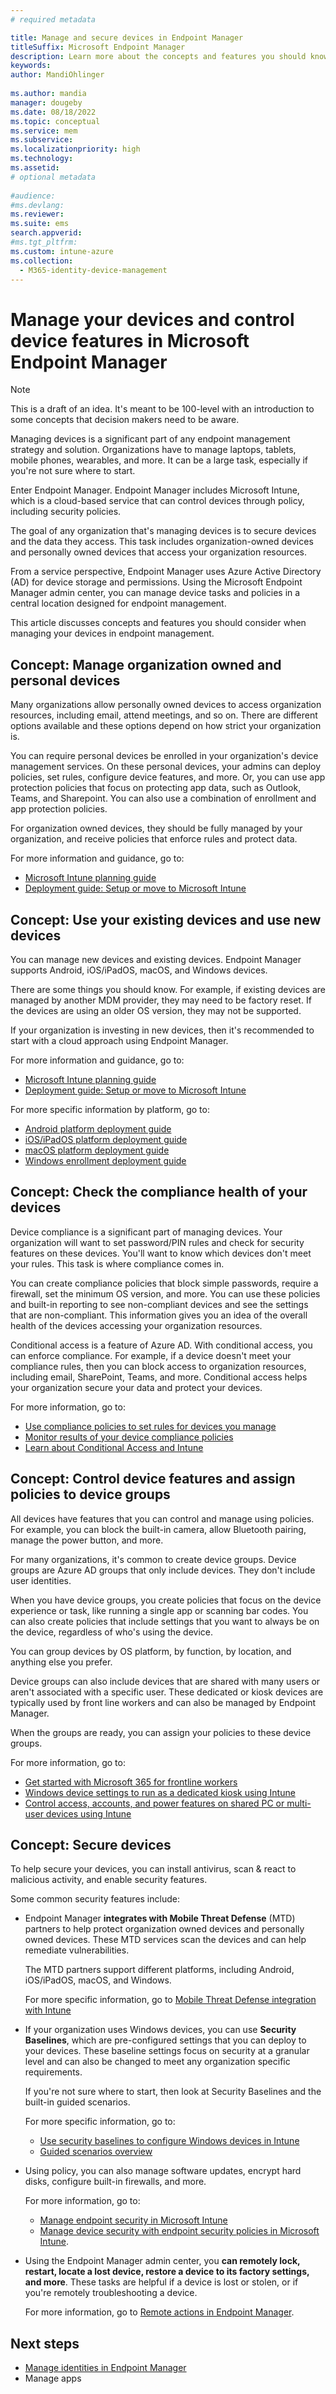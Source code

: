 ```yaml
---
# required metadata

title: Manage and secure devices in Endpoint Manager
titleSuffix: Microsoft Endpoint Manager
description: Learn more about the concepts and features you should know when managing devices that access organization resources in Microsoft Intune and Endpoint Manager. You can manage new and existing devices, including BYOD personal devices, check health compliance and view reports, configure device features, and secure devices using mobile threat solutions.
keywords:
author: MandiOhlinger
  
ms.author: mandia
manager: dougeby
ms.date: 08/18/2022
ms.topic: conceptual
ms.service: mem
ms.subservice:
ms.localizationpriority: high
ms.technology:
ms.assetid: 
# optional metadata
 
#audience:
#ms.devlang:
ms.reviewer:
ms.suite: ems
search.appverid:
#ms.tgt_pltfrm:
ms.custom: intune-azure
ms.collection:
  - M365-identity-device-management
---
```


# Manage your devices and control device features in Microsoft Endpoint Manager

> [!NOTE]
> This is a draft of an idea. It's meant to be 100-level with an introduction to some concepts that decision makers need to be aware.

Managing devices is a significant part of any endpoint management strategy and solution. Organizations have to manage laptops, tablets, mobile phones, wearables, and more. It can be a large task, especially if you're not sure where to start.

Enter Endpoint Manager. Endpoint Manager includes Microsoft Intune, which is a cloud-based service that can control devices through policy, including security policies.

The goal of any organization that's managing devices is to secure devices and the data they access. This task includes organization-owned devices and personally owned devices that access your organization resources.

From a service perspective, Endpoint Manager uses Azure Active Directory (AD) for device storage and permissions. Using the Microsoft Endpoint Manager admin center, you can manage device tasks and policies in a central location designed for endpoint management.

This article discusses concepts and features you should consider when managing your devices in endpoint management.

## Concept: Manage organization owned and personal devices

Many organizations allow personally owned devices to access organization resources, including email, attend meetings, and so on. There are different options available and these options depend on how strict your organization is.

You can require personal devices be enrolled in your organization's device management services. On these personal devices, your admins can deploy policies, set rules, configure device features, and more. Or, you can use app protection policies that focus on protecting app data, such as Outlook, Teams, and Sharepoint. You can also use a combination of enrollment and app protection policies.

For organization owned devices, they should be fully managed by your organization, and receive policies that enforce rules and protect data.

For more information and guidance, go to:

- [Microsoft Intune planning guide](./intune/fundamentals/intune-planning-guide.md)
- [Deployment guide: Setup or move to Microsoft Intune](./intune/fundamentals/deployment-guide-intune-setup.md)

## Concept: Use your existing devices and use new devices

You can manage new devices and existing devices. Endpoint Manager supports Android, iOS/iPadOS, macOS, and Windows devices.

There are some things you should know. For example, if existing devices are managed by another MDM provider, they may need to be factory reset. If the devices are using an older OS version, they may not be supported.

If your organization is investing in new devices, then it's recommended to start with a cloud approach using Endpoint Manager.

For more information and guidance, go to:

- [Microsoft Intune planning guide](./intune/fundamentals/intune-planning-guide.md)
- [Deployment guide: Setup or move to Microsoft Intune](./intune/fundamentals/deployment-guide-intune-setup.md)

For more specific information by platform, go to:

- [Android platform deployment guide](./intune/fundamentals/deployment-guide-platform-android.md)
- [iOS/iPadOS platform deployment guide](./intune/fundamentals/deployment-guide-platform-ios-ipados.md)
- [macOS platform deployment guide](./intune/fundamentals/deployment-guide-platform-macos.md)
- [Windows enrollment deployment guide](./intune/fundamentals/deployment-guide-enrollment-windows.md)

## Concept: Check the compliance health of your devices

Device compliance is a significant part of managing devices. Your organization will want to set password/PIN rules and check for security features on these devices. You'll want to know which devices don't meet your rules. This task is where compliance comes in.

You can create compliance policies that block simple passwords, require a firewall, set the minimum OS version, and more. You can use these policies and built-in reporting to see non-compliant devices and see the settings that are non-compliant. This information gives you an idea of the overall health of the devices accessing your organization resources.

Conditional access is a feature of Azure AD. With conditional access, you can enforce compliance. For example, if a device doesn't meet your compliance rules, then you can block access to organization resources, including email, SharePoint, Teams, and more. Conditional access helps your organization secure your data and protect your devices.

For more information, go to:

- [Use compliance policies to set rules for devices you manage](./intune/protect/device-compliance-get-started.md)
- [Monitor results of your device compliance policies](./intune/protect/compliance-policy-monitor.md)
- [Learn about Conditional Access and Intune](./intune/protect/conditional-access.md)

## Concept: Control device features and assign policies to device groups

All devices have features that you can control and manage using policies. For example, you can block the built-in camera, allow Bluetooth pairing, manage the power button, and more.

For many organizations, it's common to create device groups. Device groups are Azure AD groups that only include devices. They don't include user identities.

When you have device groups, you create policies that focus on the device experience or task, like running a single app or scanning bar codes. You can also create policies that include settings that you want to always be on the device, regardless of who's using the device.

You can group devices by OS platform, by function, by location, and anything else you prefer.

Device groups can also include devices that are shared with many users or aren't associated with a specific user. These dedicated or kiosk devices are typically used by front line workers and can also be managed by Endpoint Manager.

When the groups are ready, you can assign your policies to these device groups.

For more information, go to:

- [Get started with Microsoft 365 for frontline workers](/microsoft-365/frontline/flw-overview)
- [Windows device settings to run as a dedicated kiosk using Intune](./intune/configuration/kiosk-settings.md)
- [Control access, accounts, and power features on shared PC or multi-user devices using Intune](./intune/configuration/shared-user-device-settings.md)

## Concept: Secure devices

To help secure your devices, you can install antivirus, scan & react to malicious activity, and enable security features.

Some common security features include:

- Endpoint Manager **integrates with Mobile Threat Defense** (MTD) partners to help protect organization owned devices and personally owned devices. These MTD services scan the devices and can help remediate vulnerabilities.

  The MTD partners support different platforms, including Android, iOS/iPadOS, macOS, and Windows.

  For more specific information, go to [Mobile Threat Defense integration with Intune](./intune/protect/mobile-threat-defense.md)

- If your organization uses Windows devices, you can use **Security Baselines**, which are pre-configured settings that you can deploy to your devices. These baseline settings focus on security at a granular level and can also be changed to meet any organization specific requirements.

  If you're not sure where to start, then look at Security Baselines and the built-in guided scenarios.

  For more specific information, go to:

  - [Use security baselines to configure Windows devices in Intune](./intune/protect/security-baselines.md)
  - [Guided scenarios overview](./intune/fundamentals/guided-scenarios-overview.md)

- Using policy, you can also manage software updates, encrypt hard disks, configure built-in firewalls, and more.

  For more information, go to:

  - [Manage endpoint security in Microsoft Intune](./intune/protect/endpoint-security.md)
  - [Manage device security with endpoint security policies in Microsoft Intune](./intune/protect/endpoint-security-policy.md).

- Using the Endpoint Manager admin center, you **can remotely lock, restart, locate a lost device, restore a device to its factory settings, and more**. These tasks are helpful if a device is lost or stolen, or if you're remotely troubleshooting a device.

  For more information, go to [Remote actions in Endpoint Manager](./intune/remote-actions/device-management.md).

## Next steps

- [Manage identities in Endpoint Manager](manage-identities.md)
- Manage apps
